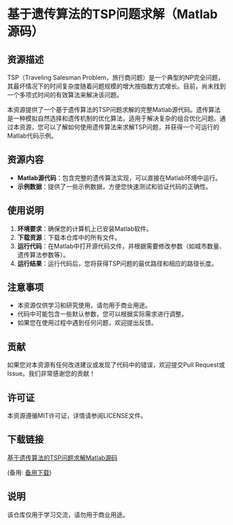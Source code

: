 # 基于遗传算法的TSP问题求解（Matlab源码）

## 资源描述

TSP（Traveling Salesman Problem，旅行商问题）是一个典型的NP完全问题，其最坏情况下的时间复杂度随着问题规模的增大按指数方式增长。目前，尚未找到一个多项式时间的有效算法来解决该问题。

本资源提供了一个基于遗传算法的TSP问题求解的完整Matlab源代码。遗传算法是一种模拟自然选择和遗传机制的优化算法，适用于解决复杂的组合优化问题。通过本资源，您可以了解如何使用遗传算法来求解TSP问题，并获得一个可运行的Matlab代码示例。

## 资源内容

- **Matlab源代码**：包含完整的遗传算法实现，可以直接在Matlab环境中运行。
- **示例数据**：提供了一些示例数据，方便您快速测试和验证代码的正确性。

## 使用说明

1. **环境要求**：确保您的计算机上已安装Matlab软件。
2. **下载资源**：下载本仓库中的所有文件。
3. **运行代码**：在Matlab中打开源代码文件，并根据需要修改参数（如城市数量、遗传算法参数等）。
4. **运行结果**：运行代码后，您将获得TSP问题的最优路径和相应的路径长度。

## 注意事项

- 本资源仅供学习和研究使用，请勿用于商业用途。
- 代码中可能包含一些默认参数，您可以根据实际需求进行调整。
- 如果您在使用过程中遇到任何问题，欢迎提出反馈。

## 贡献

如果您对本资源有任何改进建议或发现了代码中的错误，欢迎提交Pull Request或Issue。我们非常感谢您的贡献！

## 许可证

本资源遵循MIT许可证，详情请参阅LICENSE文件。

## 下载链接
[基于遗传算法的TSP问题求解Matlab源码](https://pan.quark.cn/s/672429be3851) 

(备用: [备用下载](https://pan.baidu.com/s/1c7nbFlwvrnVmbmoeHPd-rQ?pwd=1234))

## 说明

该仓库仅用于学习交流，请勿用于商业用途。
